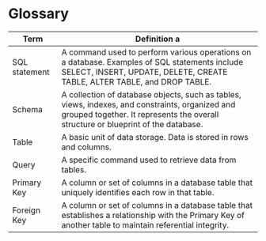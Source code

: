 # Glossary

|  Term      　      | Definition   a　 |
|--------------------|----------------|
| SQL statement |   A command used to perform various operations on a database. Examples of SQL statements include SELECT, INSERT, UPDATE, DELETE, CREATE TABLE, ALTER TABLE, and DROP TABLE. |
| Schema        |  A collection of database objects, such as tables, views, indexes, and constraints, organized and grouped together. It represents the overall structure or blueprint of the database.  |
| Table       |   A basic unit of data storage. Data is stored in rows and columns.  |
| Query       |   A specific command used to retrieve data from tables.  |
| Primary Key       |   A column or set of columns in a database table that uniquely identifies each row in that table.  |
| Foreign Key       |   A column or set of columns in a database table that establishes a relationship with the Primary Key of another table to maintain referential integrity.  |
